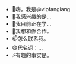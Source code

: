 - 👋嗨，我是@vipfangiang
- 👀我感兴趣的是...
- 🌱我目前正在学...
- 💞️我想和你合作。
- 📫怎么联系我。
- 😄代名词：…
- ⚡有趣的事实是。

<!---
vipfangiang/vipfangiang 是一个✨特殊的✨存储库，因为它的“README.md”（这个文件）出现在您的GitHub个人资料中。
您可以单击"预览"链接查看您的更改。
--->
